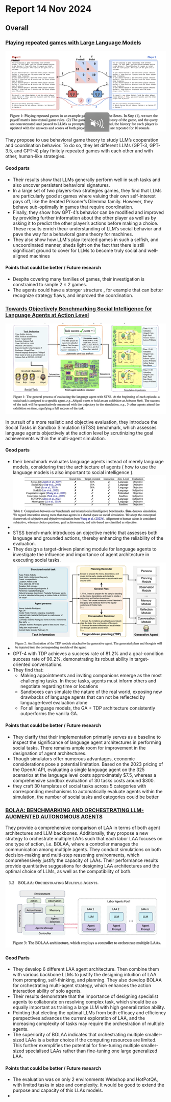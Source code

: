 # Report 14 Nov 2024

## Overall

### [Playing repeated games with Large Language Models](https://arxiv.org/pdf/2305.16867)

![1731565147727](images/Report_14Nov2024/1731565147727.png)

They propose to use behavioral game theory to study LLM’s cooperation and coordination behavior. To do so, they let different LLMs (GPT-3, GPT-3.5, and GPT-4) play finitely repeated games with each other and with other, human-like strategies.

#### Good parts

* Their results show that LLMs generally perform well in such tasks and also uncover persistent behavioral signatures.
* In a large set of two players-two strategies games, they find that LLMs are particularly good at games where valuing their own self-interest pays off, like the iterated Prisoner’s Dilemma family. However, they behave sub-optimally in games that require coordination.
* Finally, they show how GPT-4’s behavior can be modified and improved by providing further information about the other player as well as by asking it to predict the other player’s actions before making a choice. These results enrich theur understanding of LLM’s social behavior and pave the way for a behavioral game theory for machines.
* They  also show how LLM's play iterated games in such a selfish, and uncoordinated manner, sheds light on the fact that there is still significant ground to cover for LLMs to become truly social and well-aligned machines

#### Points that could be better / Future research

* Despite covering many families of games, their investigation is constrained to simple 2 × 2 games.
* The agents could have a stonger structure , for example that can better recognize strategy flaws, and improved the coordination.

### [Towards Objectively Benchmarking Social Intelligence for Language Agents at Action Level](https://arxiv.org/pdf/2404.05337)

![1731567474200](images/Report_14Nov2024/1731567474200.png)

In pursuit of a more realistic and objective evaluation, they introduce the Social Tasks in Sandbox Simulation (STSS) benchmark, which assesses language agents objectively at the action level by scrutinizing the goal achievements within the multi-agent simulation.

#### Good parts

* their benchmark evaluates language agents instead of merely language models, considering that the architecture of agents ( how to use the language models is also important to social intelligence ).
* ![1731568134606](images/Report_14Nov2024/1731568134606.png)
* STSS bench-mark introduces an objective metric that assesses both language and grounded actions, thereby enhancing the reliability of the evaluation.
* They design a target-driven planning module for language agents to investigate the influence and importance of agent architecture in executing social tasks.
* ![1731568935107](images/Report_14Nov2024/1731568935107.png)
* GPT-4 with TDP achieves a success rate of 81.2% and a goal-condition success rate of 90.2%, demonstrating its robust ability in target-oriented conversations.
* They find that:
  * Making appointments and inviting companions emerge as the most challenging tasks. In these tasks, agents must inform others and negotiate regarding time or locations
  * Sandboxes can simulate the nature of the real world, exposing new drawbacks of language agents that can not be reflected by language-level evaluation alone
  * For all language models, the GA + TDP architecture consistently outperforms the vanilla GA.

#### Points that could be better / Future research

* They clarify that their implementation primarily serves as a baseline to inspect the significance of language agent architectures in performing social tasks. There remains ample room for improvement in the designation of agent architectures.
* Though simulators offer numerous advantages, economic considerations pose a potential limitation. Based on the 2023 pricing of the OpenAI API, evaluating a single language agent on the 325 scenarios at the language level costs approximately \$7.5, whereas a comprehensive sandbox evaluation of 30 tasks costs around \$300.
* they craft 30 templates of social tasks across 5 categories with corresponding mechanisms to automatically evaluate agents within the simulation, the number of social tasks and categories could be better

### [BOLAA: BENCHMARKING AND ORCHESTRATING LLM-AUGMENTED AUTONOMOUS AGENTS](https://arxiv.org/pdf/2308.05960)

They provide a comprehensive comparison of LAA in terms of both agent architectures and LLM backbones. Additionally, they propose a new strategy to orchestrate multiple LAAs such that each labor LAA focuses on one type of action, i.e. BOLAA, where a controller manages the communication among multiple agents. They conduct simulations on both decision-making and multi-step reasoning environments, which comprehensively justify the capacity of LAAs. Their performance results provide quantitative suggestions for designing LAA architectures and the optimal choice of LLMs, as well as the compatibility of both.

![1731571454590](images/Report_14Nov2024/1731571454590.png)

#### Good Parts

* They develop 6 different LAA agent architecture. Then combine them with various backbone LLMs to justify the designing intuition of LAA from prompting, self-thinking, and planning. They also develop BOLAA for orchestrating multi-agent strategy, which enhances the action interaction ability of solo agents.
* Their results demonstrate that the importance of designing specialist agents to collaborate on resolving complex task, which should be as equally important as training a large LLM with high generalization ability.
* Pointing that electing the optimal LLMs from both efficacy and efficiency perspectives advances the current exploration of LAA, and the increasing complexity of tasks may require the orchestration of multiple agents.
* The superiority of BOLAA indicates that orchestrating multiple smaller-sized LAAs is a better choice if the computing resources are limited. This further exemplifies the potential for fine-tuning multiple smaller-sized specialised LAAs rather than fine-tuning one large generalized LAA.

#### Points that could be better / Future research

* The evaluation was on only 2 environments Webshop and HotPotQA, with limited tasks in size and complexity. It would be good to extend the purpose and capacity of this LLAs models.
*
